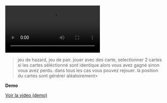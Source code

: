 ![jeu-de-pair](https://gitlab.com/dmakan/jeu-de-pair/-/blob/main/demo/demo.mp4)


> jeu de hazard, jeu de pair. jouer avec des carte, selectionner 2 cartes si les cartes séléctionné
sont identique alors vous avez gagné sinon vous avez perdu. dans tous les cas vous pouvez rejouer.
la position du cartes sont générer aléatoirement> 

**Demo**

<a href="demo/demo.mp4">Voir la video (demo)</a>

